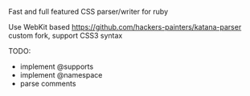 Fast and full featured CSS parser/writer for ruby

Use WebKit based https://github.com/hackers-painters/katana-parser custom fork, support CSS3 syntax

TODO:
- implement @supports
- implement @namespace
- parse comments
